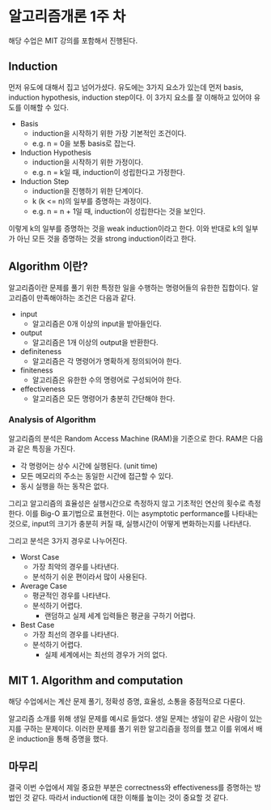 # 알고리즘개론 1주 차

해당 수업은 MIT 강의를 포함해서 진행된다.

## Induction

먼저 유도에 대해서 집고 넘어가셨다. 유도에는 3가지 요소가 있는데 먼저 basis, induction hypothesis, induction step이다. 이 3가지 요소를 잘 이해하고 있어야 유도를 이해할 수 있다.

- Basis
  - induction을 시작하기 위한 가장 기본적인 조건이다.
  - e.g. n = 0을 보통 basis로 잡는다.
- Induction Hypothesis
  - induction을 시작하기 위한 가정이다.
  - e.g. n = k일 때, induction이 성립한다고 가정한다.
- Induction Step
  - induction을 진행하기 위한 단계이다.
  - k (k <= n)의 일부를 증명하는 과정이다.
  - e.g. n = n + 1일 때, induction이 성립한다는 것을 보인다.

이렇게 k의 일부를 증명하는 것을 weak induction이라고 한다. 이와 반대로 k의 일부가 아닌 모든 것을 증명하는 것을 strong induction이라고 한다.

## Algorithm 이란?

알고리즘이란 문제를 풀기 위한 특정한 일을 수행하는 명령어들의 유한한 집합이다. 알고리즘이 만족해야하는 조건은 다음과 같다.

- input
  - 알고리즘은 0개 이상의 input을 받아들인다.
- output
  - 알고리즘은 1개 이상의 output을 반환한다.
- definiteness
  - 알고리즘은 각 명령어가 명확하게 정의되어야 한다.
- finiteness
  - 알고리즘은 유한한 수의 명령어로 구성되어야 한다.
- effectiveness
  - 알고리즘은 모든 명령어가 충분히 간단해야 한다.

### Analysis of Algorithm

알고리즘의 분석은 Random Access Machine (RAM)을 기준으로 한다. RAM은 다음과 같은 특징을 가진다.

- 각 명령어는 상수 시간에 실행된다. (unit time)
- 모든 메모리의 주소는 동일한 시간에 접근할 수 있다.
- 동시 실행을 하는 동작은 없다.

그리고 알고리즘의 효율성은 실행시간으로 측정하지 않고 기초적인 연산의 횟수로 측정한다. 이를 Big-O 표기법으로 표현한다. 이는 asymptotic performance를 나타내는 것으로, input의 크기가 충분히 커질 때, 실행시간이 어떻게 변화하는지를 나타낸다.

그리고 분석은 3가지 경우로 나누어진다.

- Worst Case
  - 가장 최악의 경우를 나타낸다.
  - 분석하기 쉬운 편이라서 많이 사용된다.
- Average Case
  - 평균적인 경우를 나타낸다.
  - 분석하기 어렵다.
    - 랜덤하고 실제 세계 입력들은 평균을 구하기 어렵다.
- Best Case
  - 가장 최선의 경우를 나타낸다.
  - 분석하기 어렵다.
    - 실제 세계에서는 최선의 경우가 거의 없다.

## MIT 1. Algorithm and computation

해당 수업에서는 계산 문제 풀기, 정확성 증명, 효율성, 소통을 중점적으로 다룬다.

알고리즘 소개를 위해 생일 문제를 예시로 들었다. 생일 문제는 생일이 같은 사람이 있는지를 구하는 문제이다. 이러한 문제를 풀기 위한 알고리즘을 정의를 했고 이를 위에서 배운 induction을 통해 증명을 했다.

## 마무리

결국 이번 수업에서 제일 중요한 부분은 correctness와 effectiveness를 증명하는 방법인 것 같다. 따라서 induction에 대한 이해를 높이는 것이 중요할 것 같다.
